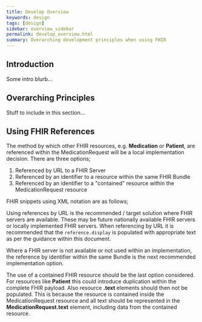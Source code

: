 ```yaml
---
title: Develop Overview
keywords: design
tags: [design]
sidebar: overview_sidebar
permalink: develop_overview.html
summary: Overarching development principles when using FHIR
---
```


## Introduction

Some intro blurb...

## Overarching Principles

Stuff to include in this section...

## Using FHIR References

The method by which other FHIR resources, e.g. **Medication** or **Patient**, are referenced within the MedicationRequest will be a local implementation decision. There are three options;

 1. Referenced by URL to a FHIR Server
 2. Referenced by an identifier to a resource within the same FHIR Bundle
 3. Referenced by an identifier to a "contained" resource within the MedicationRequest resource

FHIR snippets using XML notation are as follows;

<script src="https://gist.github.com/RobertGoochUK/8cd2ea86de816b00d5cc1e4f3d663194.js"></script>

Using references by URL is the recommended / target solution where FHIR servers are available. These may be future nationally available FHIR servers or locally implemented FHIR servers. When referencing by URL it is recommended that the `reference.display` is populated with appropriate text as per the guidance within this document.

Where a FHIR server is not available or not used within an implementation, the reference by identifier within the same Bundle is the next recommended implementation option.

The use of a contained FHIR resource should be the last option considered. For resources like **Patient** this could introduce duplication within the complete FHIR payload. Also resource **.text** elements should then not be populated. This is because the resource is contained inside the MedicationRequest resource and all text should be represented in the **MedicationRequest.text** element, including data from the contained resource.
